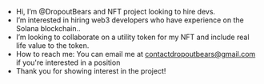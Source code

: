 - Hi, I’m @DropoutBears and NFT project looking to hire devs.
- I’m interested in hiring web3 developers who have experience on the Solana blockchain..
- I’m looking to collaborate on a utility token for my NFT and include real life value to the token.
- How to reach me: You can email me at contactdropoutbears@gmail.com if you're interested in a position
- Thank you for showing interest in the project!
<!---
DropoutBears/DropoutBears is a ✨ special ✨ repository because its `README.md` (this file) appears on your GitHub profile.
You can click the Preview link to take a look at your changes.
--->
